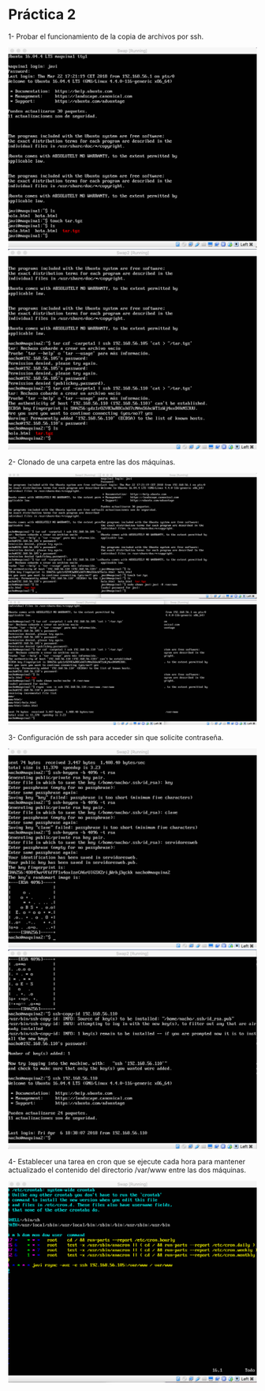 **Práctica 2**
==============

1- Probar el funcionamiento de la copia de archivos por ssh.

<img src="https://github.com/javigarridom95/SWAP-P2/blob/master/imagenes/img1.png">

<img src="https://github.com/javigarridom95/SWAP-P2/blob/master/imagenes/img2.png">



2- Clonado de una carpeta entre las dos máquinas.

<img src="https://github.com/javigarridom95/SWAP-P2/blob/master/imagenes/img3.png">

<img src="https://github.com/javigarridom95/SWAP-P2/blob/master/imagenes/img4.png">



3- Configuración de ssh para acceder sin que solicite contraseña.

<img src="https://github.com/javigarridom95/SWAP-P2/blob/master/imagenes/img5.png">

<img src="https://github.com/javigarridom95/SWAP-P2/blob/master/imagenes/img6.png">


4- Establecer una tarea en cron que se ejecute cada hora para mantener actualizado el contenido del directorio /var/www entre las dos máquinas.

<img src="https://github.com/javigarridom95/SWAP-P2/blob/master/imagenes/img7.png">
